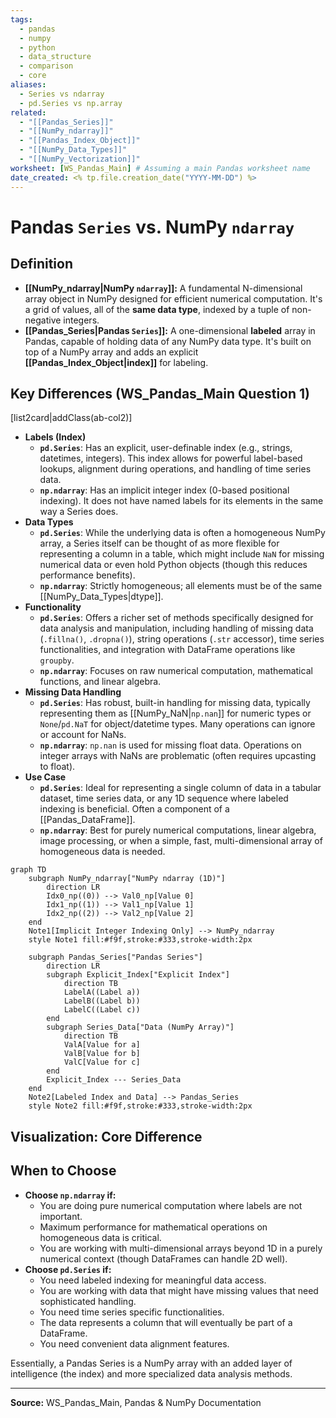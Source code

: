```yaml
---
tags:
  - pandas
  - numpy
  - python
  - data_structure
  - comparison
  - core
aliases:
  - Series vs ndarray
  - pd.Series vs np.array
related:
  - "[[Pandas_Series]]"
  - "[[NumPy_ndarray]]"
  - "[[Pandas_Index_Object]]"
  - "[[NumPy_Data_Types]]"
  - "[[NumPy_Vectorization]]"
worksheet: [WS_Pandas_Main] # Assuming a main Pandas worksheet name
date_created: <% tp.file.creation_date("YYYY-MM-DD") %>
---
```

# Pandas `Series` vs. NumPy `ndarray`

## Definition

- **[[NumPy_ndarray|NumPy `ndarray`]]:** A fundamental N-dimensional array object in NumPy designed for efficient numerical computation. It's a grid of values, all of the **same data type**, indexed by a tuple of non-negative integers.
- **[[Pandas_Series|Pandas `Series`]]:** A one-dimensional **labeled** array in Pandas, capable of holding data of any NumPy data type. It's built on top of a NumPy array and adds an explicit **[[Pandas_Index_Object|index]]** for labeling.

## Key Differences (WS_Pandas_Main Question 1)

[list2card|addClass(ab-col2)]
- **Labels (Index)**
  - **`pd.Series`**: Has an explicit, user-definable index (e.g., strings, datetimes, integers). This index allows for powerful label-based lookups, alignment during operations, and handling of time series data.
  - **`np.ndarray`**: Has an implicit integer index (0-based positional indexing). It does not have named labels for its elements in the same way a Series does.
- **Data Types**
  - **`pd.Series`**: While the underlying data is often a homogeneous NumPy array, a Series itself can be thought of as more flexible for representing a column in a table, which might include `NaN` for missing numerical data or even hold Python objects (though this reduces performance benefits).
  - **`np.ndarray`**: Strictly homogeneous; all elements must be of the same [[NumPy_Data_Types|dtype]].
- **Functionality**
  - **`pd.Series`**: Offers a richer set of methods specifically designed for data analysis and manipulation, including handling of missing data (`.fillna()`, `.dropna()`), string operations (`.str` accessor), time series functionalities, and integration with DataFrame operations like `groupby`.
  - **`np.ndarray`**: Focuses on raw numerical computation, mathematical functions, and linear algebra.
- **Missing Data Handling**
  - **`pd.Series`**: Has robust, built-in handling for missing data, typically representing them as [[NumPy_NaN|`np.nan`]] for numeric types or `None`/`pd.NaT` for object/datetime types. Many operations can ignore or account for NaNs.
  - **`np.ndarray`**: `np.nan` is used for missing float data. Operations on integer arrays with NaNs are problematic (often requires upcasting to float).
- **Use Case**
  - **`pd.Series`**: Ideal for representing a single column of data in a tabular dataset, time series data, or any 1D sequence where labeled indexing is beneficial. Often a component of a [[Pandas_DataFrame]].
  - **`np.ndarray`**: Best for purely numerical computations, linear algebra, image processing, or when a simple, fast, multi-dimensional array of homogeneous data is needed.

```mermaid
graph TD
    subgraph NumPy_ndarray["NumPy ndarray (1D)"]
        direction LR
        Idx0_np((0)) --> Val0_np[Value 0]
        Idx1_np((1)) --> Val1_np[Value 1]
        Idx2_np((2)) --> Val2_np[Value 2]
    end
    Note1[Implicit Integer Indexing Only] --> NumPy_ndarray
    style Note1 fill:#f9f,stroke:#333,stroke-width:2px

    subgraph Pandas_Series["Pandas Series"]
        direction LR
        subgraph Explicit_Index["Explicit Index"]
            direction TB
            LabelA((Label a))
            LabelB((Label b))
            LabelC((Label c))
        end
        subgraph Series_Data["Data (NumPy Array)"]
            direction TB
            ValA[Value for a]
            ValB[Value for b]
            ValC[Value for c]
        end
        Explicit_Index --- Series_Data
    end
    Note2[Labeled Index and Data] --> Pandas_Series
    style Note2 fill:#f9f,stroke:#333,stroke-width:2px
```
## Visualization: Core Difference

## When to Choose

- **Choose `np.ndarray` if:**
    - You are doing pure numerical computation where labels are not important.
    - Maximum performance for mathematical operations on homogeneous data is critical.
    - You are working with multi-dimensional arrays beyond 1D in a purely numerical context (though DataFrames can handle 2D well).
- **Choose `pd.Series` if:**
    - You need labeled indexing for meaningful data access.
    - You are working with data that might have missing values that need sophisticated handling.
    - You need time series specific functionalities.
    - The data represents a column that will eventually be part of a DataFrame.
    - You need convenient data alignment features.

Essentially, a Pandas Series is a NumPy array with an added layer of intelligence (the index) and more specialized data analysis methods.

---
**Source:** WS_Pandas_Main, Pandas & NumPy Documentation